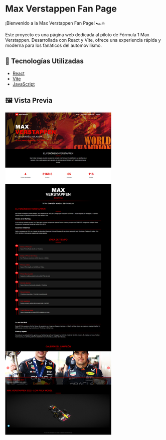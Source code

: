 # Max Verstappen Fan Page

¡Bienvenido a la Max Verstappen Fan Page! 🏎️🔥

Este proyecto es una página web dedicada al piloto de Fórmula 1 Max Verstappen. Desarrollada con React y Vite, ofrece una experiencia rápida y moderna para los fanáticos del automovilismo.

## 🚀 Tecnologías Utilizadas

- [React](https://reactjs.org/)
- [Vite](https://vitejs.dev/)
- [JavaScript](https://developer.mozilla.org/es/docs/Web/JavaScript)

## 🖼️ Vista Previa

![Vista previa de la Max Verstappen Fan Page](./captura-pagina.png)

